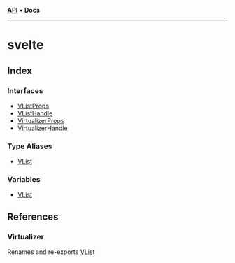 [**API**](../API.md) • **Docs**

***

# svelte

## Index

### Interfaces

- [VListProps](interfaces/VListProps.md)
- [VListHandle](interfaces/VListHandle.md)
- [VirtualizerProps](interfaces/VirtualizerProps.md)
- [VirtualizerHandle](interfaces/VirtualizerHandle.md)

### Type Aliases

- [VList](type-aliases/VList.md)

### Variables

- [VList](variables/VList.md)

## References

### Virtualizer

Renames and re-exports [VList](variables/VList.md)
